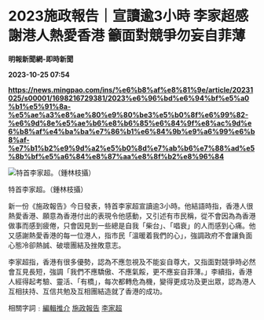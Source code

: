 # 2023施政報告｜宣讀逾3小時 李家超感謝港人熱愛香港 籲面對競爭勿妄自菲薄
**明報新聞網-即時新聞**

**2023-10-25 07:54**

**https://news.mingpao.com/ins/%e6%b8%af%e8%81%9e/article/20231025/s00001/1698216729381/2023%e6%96%bd%e6%94%bf%e5%a0%b1%e5%91%8a-%e5%ae%a3%e8%ae%80%e9%80%be3%e5%b0%8f%e6%99%82-%e6%9d%8e%e5%ae%b6%e8%b6%85%e6%84%9f%e8%ac%9d%e6%b8%af%e4%ba%ba%e7%86%b1%e6%84%9b%e9%a6%99%e6%b8%af-%e7%b1%b2%e9%9d%a2%e5%b0%8d%e7%ab%b6%e7%88%ad%e5%8b%bf%e5%a6%84%e8%87%aa%e8%8f%b2%e8%96%84**

![特首李家超。（鍾林枝攝）](https://fs.mingpao.com/ins/20231025/s00001/f81ef981983320f20b8e7a4225949d7a.jpg)

特首李家超。（鍾林枝攝）

新一份《施政報告》今日發表，特首李家超宣讀逾3小時。他結語時指，香港人很熱愛香港、願意為香港付出的表現令他感動，又引述有市民稱，從不會因為為香港做事而感到疲倦，只會因見到一些總是自我「柴台」、「唱衰」的人而感到心痛。他又感謝熱愛香港的每一位港人，指市民「溫暖着我們的心」，強調政府不會讓負面心態冷卻熱誠、破壞團結及挫敗意志。

李家超指，香港有很多優勢，認為不應忽視及不能妄自尊大，又指面對競爭時必然會互見長短，強調「我們不應驕傲、不應氣餒，更不應妄自菲薄。」李續指，香港人經得起考驗、靈活、「有橋」，每次都轉危為機，變得更成功及更出眾，認為港人互相扶持、互信共勉及互相團結造就了香港的成功。

相關字詞﹕[編輯推介](https://news.mingpao.com/ins/%e6%b8%af%e8%81%9e/article/20231025/s00001/php/search2.php?pnssection=all&inssection=all&searchtype=A&keywords=%E7%B7%A8%E8%BC%AF%E6%8E%A8%E4%BB%8B) [施政報告](https://news.mingpao.com/ins/%e6%b8%af%e8%81%9e/article/20231025/s00001/php/search2.php?pnssection=all&inssection=all&searchtype=A&keywords=%E6%96%BD%E6%94%BF%E5%A0%B1%E5%91%8A) [李家超](https://news.mingpao.com/ins/%e6%b8%af%e8%81%9e/article/20231025/s00001/php/search2.php?pnssection=all&inssection=all&searchtype=A&keywords=%E6%9D%8E%E5%AE%B6%E8%B6%85)